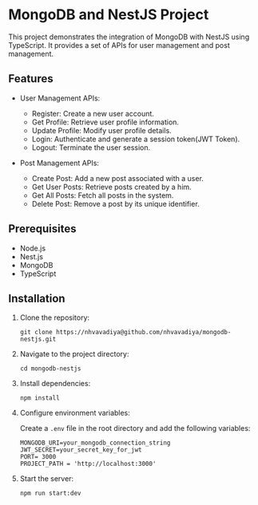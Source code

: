 # MongoDB and NestJS Project

This project demonstrates the integration of MongoDB with NestJS using TypeScript. It provides a set of APIs for user management and post management.

## Features

- User Management APIs:
  - Register: Create a new user account.
  - Get Profile: Retrieve user profile information.
  - Update Profile: Modify user profile details.
  - Login: Authenticate and generate a session token(JWT Token).
  - Logout: Terminate the user session.

- Post Management APIs:
  - Create Post: Add a new post associated with a user.
  - Get User Posts: Retrieve posts created by a him.
  - Get All Posts: Fetch all posts in the system.
  - Delete Post: Remove a post by its unique identifier.

## Prerequisites

- Node.js
- Nest.js
- MongoDB
- TypeScript

## Installation

1. Clone the repository:

    ```
    git clone https://nhvavadiya@github.com/nhvavadiya/mongodb-nestjs.git
    ```

2. Navigate to the project directory:

    ```
    cd mongodb-nestjs
    ```

3. Install dependencies:

    ```
    npm install
    ```

4. Configure environment variables:

    Create a `.env` file in the root directory and add the following variables:

    ```
    MONGODB_URI=your_mongodb_connection_string
    JWT_SECRET=your_secret_key_for_jwt
    PORT= 3000
    PROJECT_PATH = 'http://localhost:3000'
    ```

5. Start the server:

    ```
    npm run start:dev
    ```
